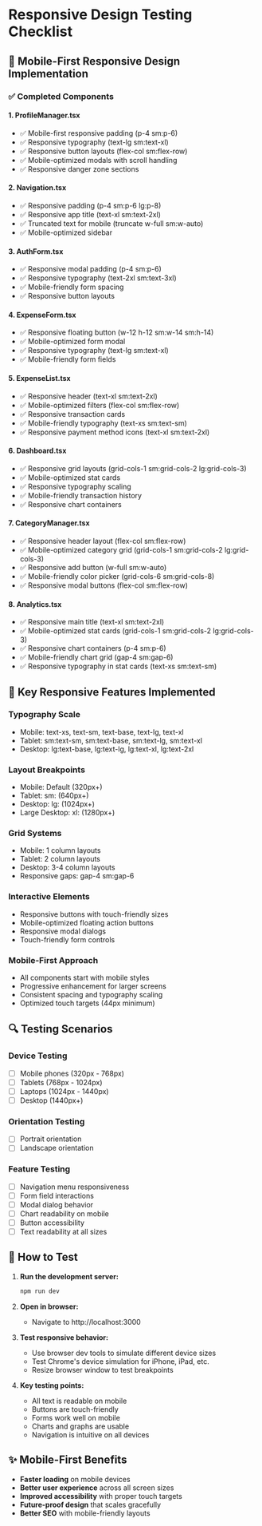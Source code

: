 # Responsive Design Testing Checklist

## 📱 Mobile-First Responsive Design Implementation

### ✅ Completed Components

#### 1. **ProfileManager.tsx**
- ✅ Mobile-first responsive padding (p-4 sm:p-6)
- ✅ Responsive typography (text-lg sm:text-xl)
- ✅ Responsive button layouts (flex-col sm:flex-row)
- ✅ Mobile-optimized modals with scroll handling
- ✅ Responsive danger zone sections

#### 2. **Navigation.tsx**
- ✅ Responsive padding (p-4 sm:p-6 lg:p-8)
- ✅ Responsive app title (text-xl sm:text-2xl)
- ✅ Truncated text for mobile (truncate w-full sm:w-auto)
- ✅ Mobile-optimized sidebar

#### 3. **AuthForm.tsx**
- ✅ Responsive modal padding (p-4 sm:p-6)
- ✅ Responsive typography (text-2xl sm:text-3xl)
- ✅ Mobile-friendly form spacing
- ✅ Responsive button layouts

#### 4. **ExpenseForm.tsx**
- ✅ Responsive floating button (w-12 h-12 sm:w-14 sm:h-14)
- ✅ Mobile-optimized form modal
- ✅ Responsive typography (text-lg sm:text-xl)
- ✅ Mobile-friendly form fields

#### 5. **ExpenseList.tsx**
- ✅ Responsive header (text-xl sm:text-2xl)
- ✅ Mobile-optimized filters (flex-col sm:flex-row)
- ✅ Responsive transaction cards
- ✅ Mobile-friendly typography (text-xs sm:text-sm)
- ✅ Responsive payment method icons (text-xl sm:text-2xl)

#### 6. **Dashboard.tsx**
- ✅ Responsive grid layouts (grid-cols-1 sm:grid-cols-2 lg:grid-cols-3)
- ✅ Mobile-optimized stat cards
- ✅ Responsive typography scaling
- ✅ Mobile-friendly transaction history
- ✅ Responsive chart containers

#### 7. **CategoryManager.tsx**
- ✅ Responsive header layout (flex-col sm:flex-row)
- ✅ Mobile-optimized category grid (grid-cols-1 sm:grid-cols-2 lg:grid-cols-3)
- ✅ Responsive add button (w-full sm:w-auto)
- ✅ Mobile-friendly color picker (grid-cols-6 sm:grid-cols-8)
- ✅ Responsive modal buttons (flex-col sm:flex-row)

#### 8. **Analytics.tsx**
- ✅ Responsive main title (text-xl sm:text-2xl)
- ✅ Mobile-optimized stat cards (grid-cols-1 sm:grid-cols-2 lg:grid-cols-3)
- ✅ Responsive chart containers (p-4 sm:p-6)
- ✅ Mobile-friendly chart grid (gap-4 sm:gap-6)
- ✅ Responsive typography in stat cards (text-xs sm:text-sm)

## 🎯 Key Responsive Features Implemented

### **Typography Scale**
- Mobile: text-xs, text-sm, text-base, text-lg, text-xl
- Tablet: sm:text-sm, sm:text-base, sm:text-lg, sm:text-xl
- Desktop: lg:text-base, lg:text-lg, lg:text-xl, lg:text-2xl

### **Layout Breakpoints**
- Mobile: Default (320px+)
- Tablet: sm: (640px+)
- Desktop: lg: (1024px+)
- Large Desktop: xl: (1280px+)

### **Grid Systems**
- Mobile: 1 column layouts
- Tablet: 2 column layouts
- Desktop: 3-4 column layouts
- Responsive gaps: gap-4 sm:gap-6

### **Interactive Elements**
- Responsive buttons with touch-friendly sizes
- Mobile-optimized floating action buttons
- Responsive modal dialogs
- Touch-friendly form controls

### **Mobile-First Approach**
- All components start with mobile styles
- Progressive enhancement for larger screens
- Consistent spacing and typography scaling
- Optimized touch targets (44px minimum)

## 🔍 Testing Scenarios

### **Device Testing**
- [ ] Mobile phones (320px - 768px)
- [ ] Tablets (768px - 1024px)
- [ ] Laptops (1024px - 1440px)
- [ ] Desktop (1440px+)

### **Orientation Testing**
- [ ] Portrait orientation
- [ ] Landscape orientation

### **Feature Testing**
- [ ] Navigation menu responsiveness
- [ ] Form field interactions
- [ ] Modal dialog behavior
- [ ] Chart readability on mobile
- [ ] Button accessibility
- [ ] Text readability at all sizes

## 🚀 How to Test

1. **Run the development server:**
   ```bash
   npm run dev
   ```

2. **Open in browser:**
   - Navigate to http://localhost:3000

3. **Test responsive behavior:**
   - Use browser dev tools to simulate different device sizes
   - Test Chrome's device simulation for iPhone, iPad, etc.
   - Resize browser window to test breakpoints

4. **Key testing points:**
   - All text is readable on mobile
   - Buttons are touch-friendly
   - Forms work well on mobile
   - Charts and graphs are usable
   - Navigation is intuitive on all devices

## ✨ Mobile-First Benefits

- **Faster loading** on mobile devices
- **Better user experience** across all screen sizes
- **Improved accessibility** with proper touch targets
- **Future-proof design** that scales gracefully
- **Better SEO** with mobile-friendly layouts
